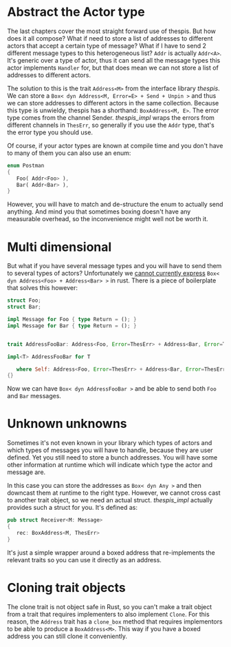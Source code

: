 # Abstract the Actor type

The last chapters cover the most straight forward use of thespis. But how does it all compose? What if need to store a list of addresses to different actors that accept a certain type of message? What if I have to send 2 different message types to this heterogeneous list? `Addr` is actually `Addr<A>`. It's generic over a type of actor, thus it can send all the message types this actor implements `Handler` for, but that does mean we can not store a list of addresses to different actors.

The solution to this is the trait `Address<M>` from the interface library _thespis_. We can store a `Box< dyn Address<M, Error=E> + Send + Unpin >` and thus we can store addresses to different actors in the same collection. Because this type is unwieldy, thespis has a shorthand: `BoxAddress<M, E>`. The error type comes from the channel Sender. _thespis_impl_ wraps the errors from different channels in `ThesErr`, so generally if you use the `Addr` type, that's the error type you should use.

Of course, if your actor types are known at compile time and you don't have to many of them you can also use an enum:

```rust
enum Postman
{
   Foo( Addr<Foo> ),
   Bar( Addr<Bar> ),
}
```
However, you will have to match and de-structure the enum to actually send anything. And mind you that sometimes boxing doesn't have any measurable overhead, so the inconvenience might well not be worth it.

# Multi dimensional

But what if you have several message types and you will have to send them to several types of actors? Unfortunately we [cannot currently express](https://github.com/rust-lang/rfcs/issues/2035) `Box< dyn Address<Foo> + Address<Bar> >` in rust. There is a piece of boilerplate that solves this however:

```rust
struct Foo;
struct Bar;

impl Message for Foo { type Return = (); }
impl Message for Bar { type Return = (); }


trait AddressFooBar: Address<Foo, Error=ThesErr> + Address<Bar, Error=ThesErr> {}

impl<T> AddressFooBar for T

   where Self: Address<Foo, Error=ThesErr> + Address<Bar, Error=ThesErr>
{}
```

Now we can have `Box< dyn AddressFooBar >` and be able to send both `Foo` and `Bar` messages.

# Unknown unknowns

Sometimes it's not even known in your library which types of actors and which types of messages you will have to handle, because they are user defined. Yet you still need to store a bunch addresses. You will have some other information at runtime which will indicate which type the actor and message are.

In this case you can store the addresses as `Box< dyn Any >` and then downcast them at runtime to the right type. However, we cannot cross cast to another trait object, so we need an actual struct. _thespis_impl_ actually provides such a struct for you. It's defined as:

```rust
pub struct Receiver<M: Message>
{
   rec: BoxAddress<M, ThesErr>
}
```

It's just a simple wrapper around a boxed address that re-implements the relevant traits so you can use it directly as an address.


# Cloning trait objects

The clone trait is not object safe in Rust, so you can't make a trait object from a trait that requires implementers to also implement `Clone`. For this reason, the `Address` trait has a `clone_box` method that requires implementors to be able to produce a `BoxAddress<M>`. This way if you have a boxed address you can still clone it conveniently.
